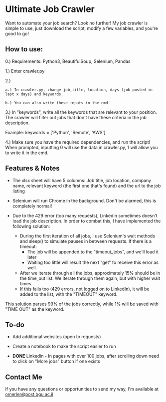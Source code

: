 # Ultimate Job Crawler

Want to automate your job search? Look no further! My job crawler is simple to use, just download the script, modify a few variables, and you're good to go!


## How to use:

0.) Requirements: Python3, BeautifulSoup, Selenium, Pandas

1.) Enter crawler.py

2.) 

    a.) In crawler.py, change job_title, location, days (job posted in last x days) and keywords.

    b.) You can also write these inputs in the cmd


3.) In "keywords", write all the keywords that are relevant to your position. The crawler will filter out jobs that don't have these criteria in the job description.

Example: keywords = ['Python', 'Remote', 'AWS']

4.) Make sure you have the required dependencies, and run the script! When prompted, inputting 0 will use the data in crawler.py, 1 will allow you to write it in the cmd.

## Features & Notes

* The xlsx sheet will have 5 columns: Job title, job location, company name, relevant keyword (the first one that's found) and the url to the job listing

* Selenium will run Chrome in the background. Don't be alarmed, this is completely normal!

* Due to the 429 error (too many requests), LinkedIn sometimes doesn't load the job description. In order to combat this, I have implemented the following solution:
  * During the first iteration of all jobs, I use Selenium's wait methods and sleep() to simulate pauses in between requests. If there is a timeout:
    * The job will be appended to the "timeout_jobs", and we'll load it later
    * Waiting too little will result the next "get" to receive this error as well.
  * After we iterate through all the jobs, approximately 15% should be in the time_out list. We iterate through them again, but with higher wait times.
  * If this fails too (429 errors, not logged on to LinkedIn), it will be added to the list, with the "TIMEOUT" keyword.

This solution parses 99% of the jobs correctly, while 1% will be saved with "TIME OUT" as the keyword.

## To-do

* Add additional websites (open to requests)

* Create a notebook to make the script easier to run

* **DONE** Linkedin - In pages with over 100 jobs, after scrolling down need to click on "More jobs" button if one exists

## Contact Me

If you have any questions or opportunities to send my way, I'm available at omerler@post.bgu.ac.il

